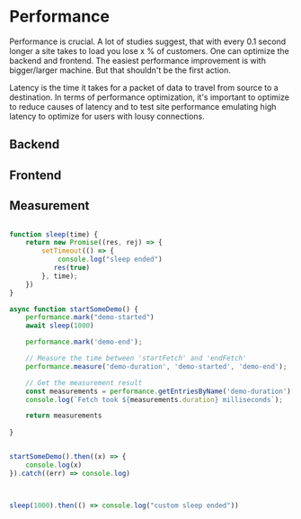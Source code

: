 # Performance
Performance is crucial. A lot of studies suggest, that with every 0.1 second longer a site takes to load you lose x % of customers.
One can optimize the backend and frontend. The easiest performance improvement is with bigger/larger machine. But that shouldn't be the first action.

Latency is the time it takes for a packet of data to travel from source to a destination. In terms of performance optimization, it's important to optimize to reduce causes of latency and to test site performance emulating high latency to optimize for users with lousy connections. 

## Backend

## Frontend


## Measurement
```js

function sleep(time) {
    return new Promise((res, rej) => {
        setTimeout(() => {
            console.log("sleep ended")
           res(true) 
        }, time);
    }) 
}

async function startSomeDemo() {
    performance.mark("demo-started")
    await sleep(1000)

    performance.mark('demo-end');

    // Measure the time between 'startFetch' and 'endFetch'
    performance.measure('demo-duration', 'demo-started', 'demo-end');

    // Get the measurement result
    const measurements = performance.getEntriesByName('demo-duration')[0];
    console.log(`Fetch took ${measurements.duration} milliseconds`);

    return measurements
    
}


startSomeDemo().then((x) => {
    console.log(x)
}).catch((err) => console.log)



sleep(1000).then(() => console.log("custom sleep ended"))

```

